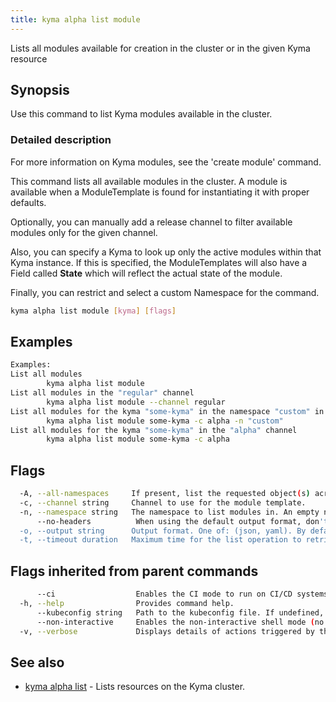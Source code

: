 ```yaml
---
title: kyma alpha list module
---
```


Lists all modules available for creation in the cluster or in the given Kyma resource

## Synopsis

Use this command to list Kyma modules available in the cluster.

### Detailed description

For more information on Kyma modules, see the 'create module' command.

This command lists all available modules in the cluster. 
A module is available when a ModuleTemplate is found for instantiating it with proper defaults.

Optionally, you can manually add a release channel to filter available modules only for the given channel.

Also, you can specify a Kyma to look up only the active modules within that Kyma instance. If this is specified,
the ModuleTemplates will also have a Field called **State** which will reflect the actual state of the module.

Finally, you can restrict and select a custom Namespace for the command.


```bash
kyma alpha list module [kyma] [flags]
```

## Examples

```bash
Examples:
List all modules
		kyma alpha list module
List all modules in the "regular" channel
		kyma alpha list module --channel regular
List all modules for the kyma "some-kyma" in the namespace "custom" in the "alpha" channel
		kyma alpha list module some-kyma -c alpha -n "custom"
List all modules for the kyma "some-kyma" in the "alpha" channel
		kyma alpha list module some-kyma -c alpha

```

## Flags

```bash
  -A, --all-namespaces     If present, list the requested object(s) across all namespaces. Namespace in current context is ignored even if specified with --namespace
  -c, --channel string     Channel to use for the module template.
  -n, --namespace string   The namespace to list modules in. An empty namespace uses 'kyma-system' (default "kyma-system")
      --no-headers          When using the default output format, don't print headers (default print headers)
  -o, --output string      Output format. One of: (json, yaml). By default uses an in-built template file. It is currently impossible to add your own template file. (default "go-template-file")
  -t, --timeout duration   Maximum time for the list operation to retrieve ModuleTemplates. (default 1m0s)
```

## Flags inherited from parent commands

```bash
      --ci                  Enables the CI mode to run on CI/CD systems. It avoids any user interaction (such as no dialog prompts) and ensures that logs are formatted properly in log files (such as no spinners for CLI steps).
  -h, --help                Provides command help.
      --kubeconfig string   Path to the kubeconfig file. If undefined, Kyma CLI uses the KUBECONFIG environment variable, or falls back "/$HOME/.kube/config".
      --non-interactive     Enables the non-interactive shell mode (no colorized output, no spinner).
  -v, --verbose             Displays details of actions triggered by the command.
```

## See also

* [kyma alpha list](kyma_alpha_list.md)	 - Lists resources on the Kyma cluster.

